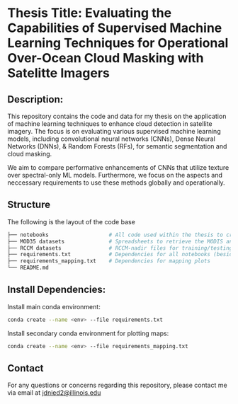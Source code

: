 # Thesis Title: Evaluating the Capabilities of Supervised Machine Learning Techniques for Operational Over-Ocean Cloud Masking with Satelitte Imagers  
## Description:  
This repository contains the code and data for my thesis on the application of machine learning techniques to enhance cloud detection in satellite imagery. The focus is on evaluating various supervised machine learning models, including convolutional neural networks (CNNs), Dense Neural Networks (DNNs), & Random Forests (RFs), for semantic segmentation and cloud masking.  

We aim to compare performative enhancements of CNNs that utilize texture over spectral-only ML models. Furthermore, we focus on the aspects and neccessary requirements to use these methods globally and operationally.  

## Structure  
The following is the layout of the code base
```bash
├── notebooks                   # All code used within the thesis to create models or plots
├── MOD35 datasets              # Spreadsheets to retrieve the MODIS and MOD35 for training/testing data 
├── RCCM datasets               # RCCM-nadir files for training/testing data
├── requirements.txt            # Dependencies for all notebooks (besides mapping)
├── requirements_mapping.txt    # Dependencies for mapping plots
└── README.md
```  
## Install Dependencies:
Install main conda environment: 
```bash
conda create --name <env> --file requirements.txt
```

Install secondary conda environment for plotting maps: 
```bash
conda create --name <env> --file requirements_mapping.txt
```
## Contact
For any questions or concerns regarding this repository, please contact me via email at jdnied2@illinois.edu

